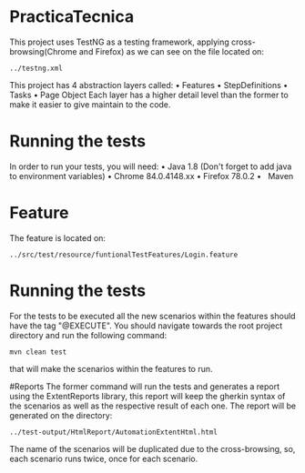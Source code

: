 # PracticaTecnica 

This project uses TestNG as a testing framework, applying cross-browsing(Chrome and Firefox) as we can see on the file located on: 

	../testng.xml


This project has 4 abstraction layers called: 
•	Features
•	StepDefinitions
•	Tasks
•	Page Object
Each layer has a higher detail level than the former to make it easier to give maintain to the code.

# Running the tests
In order to run your tests, you will need:
•	Java 1.8 (Don't forget to add java to environment variables)
•	Chrome 84.0.4148.xx
•	Firefox 78.0.2
•   Maven

# Feature 
The feature is located on: 

	../src/test/resource/funtionalTestFeatures/Login.feature

# Running the tests
For the tests to be executed all the new scenarios within the features should have the tag "@EXECUTE".
You should navigate towards the root project directory and run the following command:

	mvn clean test

that will make the scenarios within the features to run.

#Reports
The former command will run the tests and generates a report using the ExtentReports library, this report will keep the gherkin syntax of the scenarios as well as the respective result of each one. The report will be generated on the directory:

	../test-output/HtmlReport/AutomationExtentHtml.html

The name of the scenarios will be duplicated due to the cross-browsing, so, each scenario runs twice, once for each scenario.
